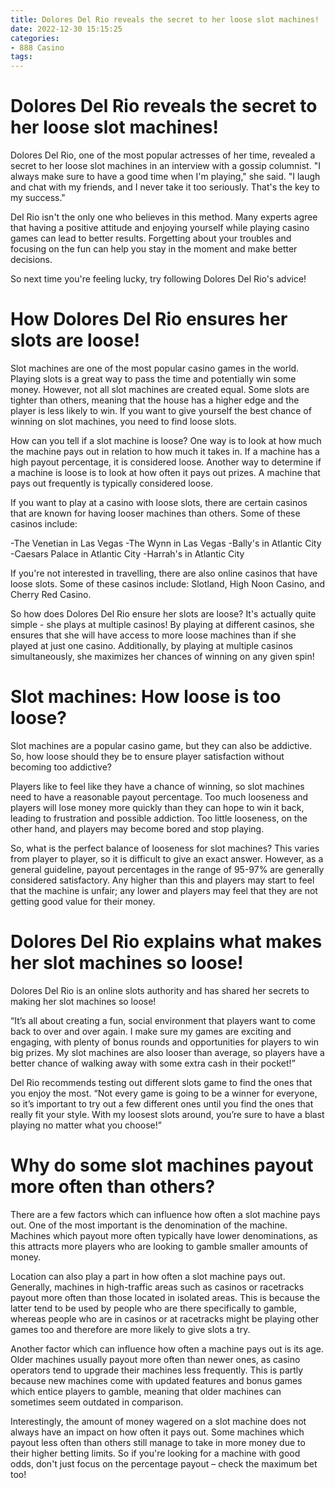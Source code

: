 ```yaml
---
title: Dolores Del Rio reveals the secret to her loose slot machines!
date: 2022-12-30 15:15:25
categories:
- 888 Casino
tags:
---
```



#  Dolores Del Rio reveals the secret to her loose slot machines!

Dolores Del Rio, one of the most popular actresses of her time, revealed a secret to her loose slot machines in an interview with a gossip columnist. "I always make sure to have a good time when I'm playing," she said. "I laugh and chat with my friends, and I never take it too seriously. That's the key to my success."

Del Rio isn't the only one who believes in this method. Many experts agree that having a positive attitude and enjoying yourself while playing casino games can lead to better results. Forgetting about your troubles and focusing on the fun can help you stay in the moment and make better decisions.

So next time you're feeling lucky, try following Dolores Del Rio's advice!

#  How Dolores Del Rio ensures her slots are loose!

Slot machines are one of the most popular casino games in the world. Playing slots is a great way to pass the time and potentially win some money. However, not all slot machines are created equal. Some slots are tighter than others, meaning that the house has a higher edge and the player is less likely to win. If you want to give yourself the best chance of winning on slot machines, you need to find loose slots.

How can you tell if a slot machine is loose? One way is to look at how much the machine pays out in relation to how much it takes in. If a machine has a high payout percentage, it is considered loose. Another way to determine if a machine is loose is to look at how often it pays out prizes. A machine that pays out frequently is typically considered loose.

If you want to play at a casino with loose slots, there are certain casinos that are known for having looser machines than others. Some of these casinos include:

-The Venetian in Las Vegas
-The Wynn in Las Vegas
-Bally's in Atlantic City
-Caesars Palace in Atlantic City
-Harrah's in Atlantic City

If you're not interested in travelling, there are also online casinos that have loose slots. Some of these casinos include: Slotland, High Noon Casino, and Cherry Red Casino.

So how does Dolores Del Rio ensure her slots are loose? It's actually quite simple - she plays at multiple casinos! By playing at different casinos, she ensures that she will have access to more loose machines than if she played at just one casino. Additionally, by playing at multiple casinos simultaneously, she maximizes her chances of winning on any given spin!

#  Slot machines: How loose is too loose?

Slot machines are a popular casino game, but they can also be addictive. So, how loose should they be to ensure player satisfaction without becoming too addictive?

Players like to feel like they have a chance of winning, so slot machines need to have a reasonable payout percentage. Too much looseness and players will lose money more quickly than they can hope to win it back, leading to frustration and possible addiction. Too little looseness, on the other hand, and players may become bored and stop playing.

So, what is the perfect balance of looseness for slot machines? This varies from player to player, so it is difficult to give an exact answer. However, as a general guideline, payout percentages in the range of 95-97% are generally considered satisfactory. Any higher than this and players may start to feel that the machine is unfair; any lower and players may feel that they are not getting good value for their money.

#  Dolores Del Rio explains what makes her slot machines so loose!

Dolores Del Rio is an online slots authority and has shared her secrets to making her slot machines so loose!

“It’s all about creating a fun, social environment that players want to come back to over and over again. I make sure my games are exciting and engaging, with plenty of bonus rounds and opportunities for players to win big prizes. My slot machines are also looser than average, so players have a better chance of walking away with some extra cash in their pocket!”

Del Rio recommends testing out different slots game to find the ones that you enjoy the most. “Not every game is going to be a winner for everyone, so it’s important to try out a few different ones until you find the ones that really fit your style. With my loosest slots around, you’re sure to have a blast playing no matter what you choose!”

#  Why do some slot machines payout more often than others?

There are a few factors which can influence how often a slot machine pays out. One of the most important is the denomination of the machine. Machines which payout more often typically have lower denominations, as this attracts more players who are looking to gamble smaller amounts of money.

Location can also play a part in how often a slot machine pays out. Generally, machines in high-traffic areas such as casinos or racetracks payout more often than those located in isolated areas. This is because the latter tend to be used by people who are there specifically to gamble, whereas people who are in casinos or at racetracks might be playing other games too and therefore are more likely to give slots a try.

Another factor which can influence how often a machine pays out is its age. Older machines usually payout more often than newer ones, as casino operators tend to upgrade their machines less frequently. This is partly because new machines come with updated features and bonus games which entice players to gamble, meaning that older machines can sometimes seem outdated in comparison.

Interestingly, the amount of money wagered on a slot machine does not always have an impact on how often it pays out. Some machines which payout less often than others still manage to take in more money due to their higher betting limits. So if you're looking for a machine with good odds, don't just focus on the percentage payout – check the maximum bet too!